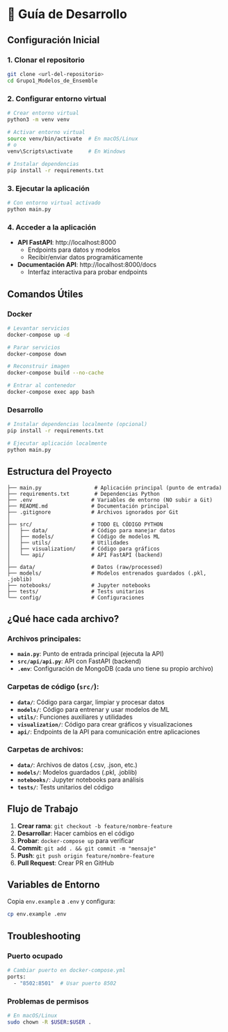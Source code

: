 # 🚀 Guía de Desarrollo

## Configuración Inicial

### 1. Clonar el repositorio
```bash
git clone <url-del-repositorio>
cd Grupo1_Modelos_de_Ensemble
```

### 2. Configurar entorno virtual
```bash
# Crear entorno virtual
python3 -m venv venv

# Activar entorno virtual
source venv/bin/activate  # En macOS/Linux
# o
venv\Scripts\activate     # En Windows

# Instalar dependencias
pip install -r requirements.txt
```

### 3. Ejecutar la aplicación
```bash
# Con entorno virtual activado
python main.py
```

### 4. Acceder a la aplicación
- **API FastAPI**: http://localhost:8000
  - Endpoints para datos y modelos
  - Recibir/enviar datos programáticamente
- **Documentación API**: http://localhost:8000/docs
  - Interfaz interactiva para probar endpoints

## Comandos Útiles

### Docker
```bash
# Levantar servicios
docker-compose up -d

# Parar servicios
docker-compose down

# Reconstruir imagen
docker-compose build --no-cache

# Entrar al contenedor
docker-compose exec app bash
```

### Desarrollo
```bash
# Instalar dependencias localmente (opcional)
pip install -r requirements.txt

# Ejecutar aplicación localmente
python main.py
```

## Estructura del Proyecto

```
├── main.py                 # Aplicación principal (punto de entrada)
├── requirements.txt        # Dependencias Python
├── .env                   # Variables de entorno (NO subir a Git)
├── README.md              # Documentación principal
├── .gitignore             # Archivos ignorados por Git
│
├── src/                   # TODO EL CÓDIGO PYTHON
│   ├── data/              # Código para manejar datos
│   ├── models/            # Código de modelos ML
│   ├── utils/             # Utilidades
│   ├── visualization/     # Código para gráficos
│   └── api/               # API FastAPI (backend)
│
├── data/                  # Datos (raw/processed)
├── models/                # Modelos entrenados guardados (.pkl, .joblib)
├── notebooks/             # Jupyter notebooks
├── tests/                 # Tests unitarios
└── config/                # Configuraciones
```

## ¿Qué hace cada archivo?

### **Archivos principales:**
- **`main.py`**: Punto de entrada principal (ejecuta la API)
- **`src/api/api.py`**: API con FastAPI (backend)
- **`.env`**: Configuración de MongoDB (cada uno tiene su propio archivo)

### **Carpetas de código (`src/`):**
- **`data/`**: Código para cargar, limpiar y procesar datos
- **`models/`**: Código para entrenar y usar modelos de ML
- **`utils/`**: Funciones auxiliares y utilidades
- **`visualization/`**: Código para crear gráficos y visualizaciones
- **`api/`**: Endpoints de la API para comunicación entre aplicaciones

### **Carpetas de archivos:**
- **`data/`**: Archivos de datos (.csv, .json, etc.)
- **`models/`**: Modelos guardados (.pkl, .joblib)
- **`notebooks/`**: Jupyter notebooks para análisis
- **`tests/`**: Tests unitarios del código

## Flujo de Trabajo

1. **Crear rama**: `git checkout -b feature/nombre-feature`
2. **Desarrollar**: Hacer cambios en el código
3. **Probar**: `docker-compose up` para verificar
4. **Commit**: `git add . && git commit -m "mensaje"`
5. **Push**: `git push origin feature/nombre-feature`
6. **Pull Request**: Crear PR en GitHub

## Variables de Entorno

Copia `env.example` a `.env` y configura:
```bash
cp env.example .env
```

## Troubleshooting

### Puerto ocupado
```bash
# Cambiar puerto en docker-compose.yml
ports:
  - "8502:8501"  # Usar puerto 8502
```

### Problemas de permisos
```bash
# En macOS/Linux
sudo chown -R $USER:$USER .
```
